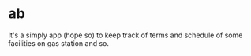 # ab

It's a simply app (hope so) to keep track of terms and schedule of some facilities on gas station and so.
